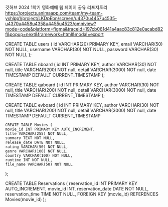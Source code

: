 깃허브 2024 1학기 영화예매 웹 페이지 공유 리포지토리
https://projects.animaapp.com/team/my-team-yxhlpp1/project/LKDpEbn/screen/u4370u4457u4535-u4370u4458u4358u4455u4523/omniview?mode=code&platform=figma&traceId=197cb061d41a4aac83c812e0acabd82f&popup=next&framework=html&modal=export


CREATE TABLE users (
   id VARCHAR(20) PRIMARY KEY,
   email VARCHAR(50) NOT NULL,
   username VARCHAR(30) NOT NULL,
   password VARCHAR(30) NOT NULL
);

CREATE TABLE nboard (
    id INT PRIMARY KEY,
    author VARCHAR(30) NOT null,
    title VARCHAR(200) NOT null,
    detail VARCHAR(3000) NOT null,
    date TIMESTAMP DEFAULT CURRENT_TIMESTAMP
);

CREATE TABLE qaboard (
    id INT PRIMARY KEY,
    author VARCHAR(30) NOT null,
    title VARCHAR(200) NOT null,
    detail VARCHAR(3000) NOT null,
    date TIMESTAMP DEFAULT CURRENT_TIMESTAMP
);

CREATE TABLE evboard (
    id INT PRIMARY KEY,
    author VARCHAR(30) NOT null,
    title VARCHAR(200) NOT null,
    detail VARCHAR(3000) NOT null,
    date TIMESTAMP DEFAULT CURRENT_TIMESTAMP

    CREATE TABLE Movies (
    movie_id INT PRIMARY KEY AUTO_INCREMENT,
    title VARCHAR(255) NOT NULL,
    summary TEXT NOT NULL,
    release_date DATE NOT NULL,
    rating VARCHAR(50) NOT NULL,
    genre VARCHAR(100) NOT NULL,
    country VARCHAR(100) NOT NULL,
    runtime INT NOT NULL,
    file_name VARCHAR(50) NOT NULL
);

CREATE TABLE Reservations (
    reservation_id INT PRIMARY KEY AUTO_INCREMENT,
    movie_id INT,
    reservation_date DATE NOT NULL, 
    reservation_time TIME NOT NULL,
    FOREIGN KEY (movie_id) REFERENCES Movies(movie_id)
    );
